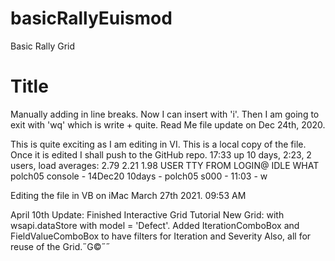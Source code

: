 # basicRallyEuismod
Basic Rally Grid
<h1>Title</h1>

Manually adding in line breaks.
Now I can insert with 'i'.
Then I am going to exit with 'wq' which is write + quite.
Read Me file update on Dec 24th, 2020.

This is quite exciting as I am editing in VI. This is a local copy of the file.
Once it is edited I shall push to the GitHub repo.
17:33  up 10 days,  2:23, 2 users, load averages: 2.79 2.21 1.98
USER     TTY      FROM              LOGIN@  IDLE WHAT
polch05  console  -                14Dec20 10days -
polch05  s000     -                11:03       - w

Editing the file in VB on iMac March 27th 2021. 09:53 AM

April 10th Update: Finished Interactive Grid Tutorial
New Grid: with wsapi.dataStore with model = 'Defect'.
Added IterationComboBox and FieldValueComboBox to have filters for Iteration and Severity
Also, all for reuse of the Grid.˝G©˝˝